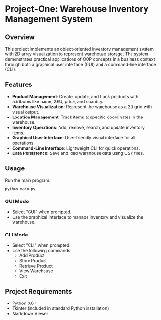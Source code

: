 # Project-One: Warehouse Inventory Management System

## Overview
This project implements an object-oriented inventory management system with 2D array visualization to represent warehouse storage. The system demonstrates practical applications of OOP concepts in a business context through both a graphical user interface (GUI) and a command-line interface (CLI).

## Features
- **Product Management**: Create, update, and track products with attributes like name, SKU, price, and quantity.
- **Warehouse Visualization**: Represent the warehouse as a 2D grid with visual output.
- **Location Management**: Track items at specific coordinates in the warehouse.
- **Inventory Operations**: Add, remove, search, and update inventory items.
- **Graphical User Interface**: User-friendly visual interface for all operations.
- **Command-Line Interface**: Lightweight CLI for quick operations.
- **Data Persistence**: Save and load warehouse data using CSV files.

## Usage
Run the main program:
```
python main.py
```

### GUI Mode
- Select "GUI" when prompted.
- Use the graphical interface to manage inventory and visualize the warehouse.

### CLI Mode
- Select "CLI" when prompted.
- Use the following commands:
  - Add Product
  - Store Product
  - Retrieve Product
  - View Warehouse
  - Exit

## Project Requirements
- Python 3.6+
- Tkinter (included in standard Python installation)
- Markdown Viewer
